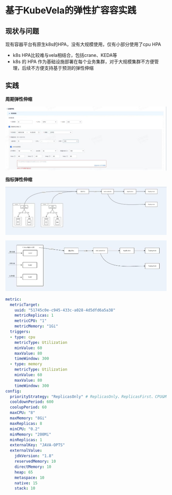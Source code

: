 # 基于KubeVela的弹性扩容容实践

## 现状与问题

现有容器平台有原生k8s的HPA，没有大规模使用，仅有小部分使用了cpu HPA

- k8s HPA比较难与vela相结合，包括crane、KEDA等
- k8s 的 HPA 作为基础设施部署在每个业务集群，对于大规模集群不方便管理，后续不方便支持基于预测的弹性伸缩

## 实践

**周期弹性伸缩**

![img_3.png](img_3.png)

**指标弹性伸缩**

![img_4.png](img_4.png)

![img_5.png](img_5.png)

```yaml
metric:
  metricTarget:
    uuid: "51745c0e-c945-433c-a028-4d5dfd6a5a38"
    metricReplicas: 1
    metricCPU: "1"
    metricMemory: "1Gi"
  triggers:
  - type: cpu
    metricType: Utilization
    minValue: 60
    maxValue: 80
    timeWindow: 300
  - type: memory
    metricType: Utilization
    minValue: 60
    maxValue: 80
    timeWindow: 300
config:
  priorityStrategy: "ReplicasOnly" # ReplicasOnly、ReplicasFirst、CPU&MemoryOnly、CPU&MemoryFirst
  cooldownPeriod: 600
  coolupPeriod: 60
  maxCPU: "8"
  maxMemory: "8Gi"
  maxReplicas: 8
  minCPU: "0.2"
  minMemory: "200Mi"
  minReplicas: 1
  externalKey: "JAVA-OPTS"
  externalValue:
    jdkVersion: "1.8"
    reservedMemory: 10
    directMemory: 10
    heap: 65
    metaspace: 10
    native: 15
    stack: 10
```
